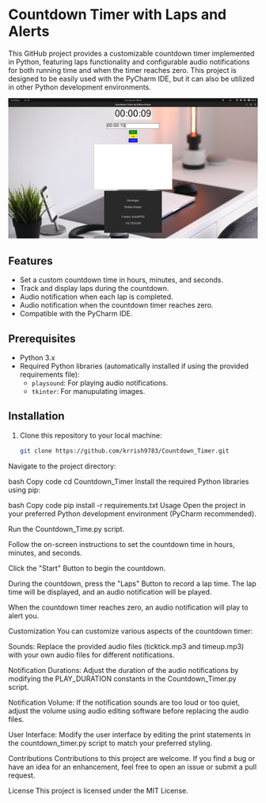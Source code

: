 # Countdown Timer with Laps and Alerts

This GitHub project provides a customizable countdown timer implemented in Python, featuring laps functionality and configurable audio notifications for both running time and when the timer reaches zero. This project is designed to be easily used with the PyCharm IDE, but it can also be utilized in other Python development environments.

![Screenshot](captures/capture.png)

## Features

- Set a custom countdown time in hours, minutes, and seconds.
- Track and display laps during the countdown.
- Audio notification when each lap is completed.
- Audio notification when the countdown timer reaches zero.
- Compatible with the PyCharm IDE.

## Prerequisites

- Python 3.x
- Required Python libraries (automatically installed if using the provided requirements file):
  - `playsound`: For playing audio notifications.
  - `tkinter`: For manupulating images.

## Installation

1. Clone this repository to your local machine:

   ```bash
   git clone https://github.com/krrish9783/Countdown_Timer.git
Navigate to the project directory:

bash
Copy code
cd Countdown_Timer
Install the required Python libraries using pip:

bash
Copy code
pip install -r requirements.txt
Usage
Open the project in your preferred Python development environment (PyCharm recommended).

Run the Countdown_Time.py script.

Follow the on-screen instructions to set the countdown time in hours, minutes, and seconds.

Click the "Start" Button to begin the countdown.

During the countdown, press the "Laps" Button to record a lap time. The lap time will be displayed, and an audio notification will be played.

When the countdown timer reaches zero, an audio notification will play to alert you.

Customization
You can customize various aspects of the countdown timer:

Sounds: Replace the provided audio files (ticktick.mp3 and timeup.mp3) with your own audio files for different notifications.

Notification Durations: Adjust the duration of the audio notifications by modifying the PLAY_DURATION constants in the Countdown_Timer.py script.

Notification Volume: If the notification sounds are too loud or too quiet, adjust the volume using audio editing software before replacing the audio files.

User Interface: Modify the user interface by editing the print statements in the countdown_timer.py script to match your preferred styling.

Contributions
Contributions to this project are welcome. If you find a bug or have an idea for an enhancement, feel free to open an issue or submit a pull request.

License
This project is licensed under the MIT License.
